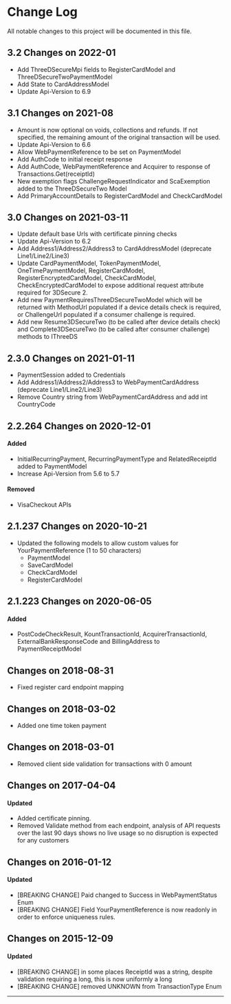 # Change Log
All notable changes to this project will be documented in this file.

## 3.2 Changes on 2022-01
- Add ThreeDSecureMpi fields to RegisterCardModel and ThreeDSecureTwoPaymentModel
- Add State to CardAddressModel
- Update Api-Version to 6.9

## 3.1 Changes on 2021-08
- Amount is now optional on voids, collections and refunds.   If not specified, the remaining amount of the original transaction will be used.
- Update Api-Version to 6.6
- Allow WebPaymentReference to be set on PaymentModel
- Add AuthCode to initial receipt response
- Add AuthCode, WebPaymentReference and Acquirer to response of Transactions.Get(receiptId)
- New exemption flags ChallengeRequestIndicator and ScaExemption added to the ThreeDSecureTwo Model
- Add PrimaryAccountDetails to RegisterCardModel and CheckCardModel

## 3.0 Changes on 2021-03-11
- Update default base Urls with certificate pinning checks
- Update Api-Version to 6.2
- Add Address1/Address2/Address3 to CardAddressModel (deprecate Line1/Line2/Line3)
- Update CardPaymentModel, TokenPaymentModel, OneTimePaymentModel, RegisterCardModel, RegisterEncryptedCardModel, CheckCardModel, CheckEncryptedCardModel to expose additional request attribute required for 3DSecure 2.
- Add new PaymentRequiresThreeDSecureTwoModel which will be returned with MethodUrl populated if a device details check is required, or ChallengeUrl populated if a consumer challenge is required.
- Add new Resume3DSecureTwo (to be called after device details check) and Complete3DSecureTwo (to be called after consumer challenge) methods to IThreeDS

## 2.3.0 Changes on 2021-01-11
- PaymentSession added to Credentials
- Add Address1/Address2/Address3 to WebPaymentCardAddress (deprecate Line1/Line2/Line3)
- Remove Country string from WebPaymentCardAddress and add int CountryCode

## 2.2.264 Changes on 2020-12-01
#### Added
- InitialRecurringPayment, RecurringPaymentType and RelatedReceiptId added to PaymentModel
- Increase Api-Version from 5.6 to 5.7
#### Removed
- VisaCheckout APIs

## 2.1.237 Changes on 2020-10-21
- Updated the following models to allow custom values for YourPaymentReference (1 to 50 characters)
	- PaymentModel
	- SaveCardModel
	- CheckCardModel
	- RegisterCardModel

## 2.1.223 Changes on 2020-06-05
#### Added
- PostCodeCheckResult, KountTransactionId, AcquirerTransactionId, ExternalBankResponseCode and BillingAddress to PaymentReceiptModel

## Changes on 2018-08-31
- Fixed register card endpoint mapping

## Changes on 2018-03-02
- Added one time token payment

## Changes on 2018-03-01
- Removed client side validation for transactions with 0 amount

## Changes on 2017-04-04

#### Updated
- Added certificate pinning.
- Removed Validate method from each endpoint, analysis of API requests over the last 90 days shows no live usage so no disruption is expected for any customers

## Changes on 2016-01-12

#### Updated
- [BREAKING CHANGE] Paid changed to Success in WebPaymentStatus Enum
- [BREAKING CHANGE] Field YourPaymentReference is now readonly in order to enforce uniqueness rules.

## Changes on 2015-12-09

#### Updated
- [BREAKING CHANGE] in some places ReceiptId was a string, despite validation requiring a long, this is now uniformly a long
- [BREAKING CHANGE] removed UNKNOWN from TransactionType Enum

---
